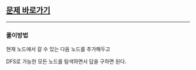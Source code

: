 ## [문제 바로가기](https://school.programmers.co.kr/learn/courses/30/lessons/92343)

---

### 풀이방법

현재 노드에서 갈 수 있는 다음 노드를 추가해두고

DFS로 가능한 모든 노드를 탐색하면서 답을 구하면 된다.
